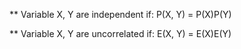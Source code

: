 ** Variable X, Y are independent if:
    P(X, Y) = P(X)P(Y)

** Variable X, Y are uncorrelated if:
    E(X, Y) = E(X)E(Y)

